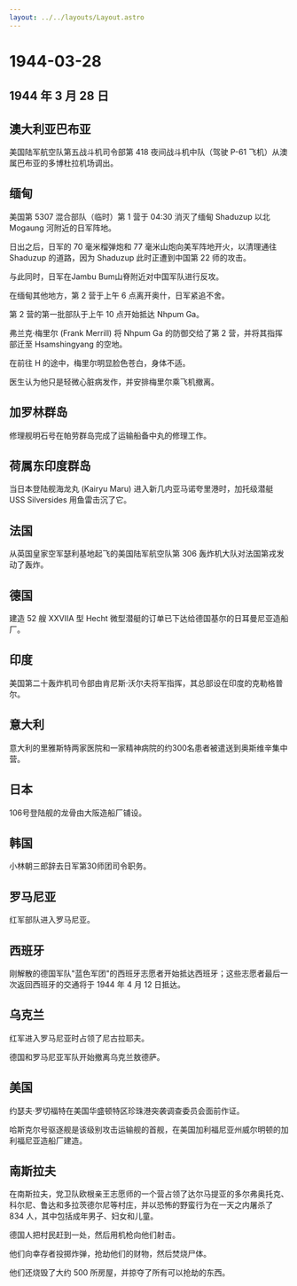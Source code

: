 ```yaml
---
layout: ../../layouts/Layout.astro
---
```


# 1944-03-28

## 1944 年 3 月 28 日

## 澳大利亚巴布亚

美国陆军航空队第五战斗机司令部第 418 夜间战斗机中队（驾驶 P-61
飞机）从澳属巴布亚的多博杜拉机场调出。

## 缅甸

美国第 5307 混合部队（临时）第 1 营于 04:30 消灭了缅甸 Shaduzup 以北
Mogaung 河附近的日军阵地。

日出之后，日军的 70 毫米榴弹炮和 77 毫米山炮向美军阵地开火，以清理通往
Shaduzup 的道路，因为 Shaduzup 此时正遭到中国第 22 师的攻击。

与此同时，日军在Jambu Bum山脊附近对中国军队进行反攻。

在缅甸其他地方，第 2 营于上午 6 点离开奥什，日军紧追不舍。

第 2 营的第一批部队于上午 10 点开始抵达 Nhpum Ga。

弗兰克·梅里尔 (Frank Merrill) 将 Nhpum Ga 的防御交给了第 2
营，并将其指挥部迁至 Hsamshingyang 的空地。

在前往 H 的途中，梅里尔明显脸色苍白，身体不适。

医生认为他只是轻微心脏病发作，并安排梅里尔乘飞机撤离。

## 加罗林群岛

修理舰明石号在帕劳群岛完成了运输船备中丸的修理工作。

## 荷属东印度群岛

当日本登陆舰海龙丸 (Kairyu Maru) 进入新几内亚马诺夸里港时，加托级潜艇
USS Silversides 用鱼雷击沉了它。

## 法国

从英国皇家空军瑟利基地起飞的美国陆军航空队第 306
轰炸机大队对法国第戎发动了轰炸。

## 德国

建造 52 艘 XXVIIA 型 Hecht
微型潜艇的订单已下达给德国基尔的日耳曼尼亚造船厂。

## 印度

美国第二十轰炸机司令部由肯尼斯·沃尔夫将军指挥，其总部设在印度的克勒格普尔。

## 意大利

意大利的里雅斯特两家医院和一家精神病院的约300名患者被遣送到奥斯维辛集中营。

## 日本

106号登陆舰的龙骨由大阪造船厂铺设。

## 韩国

小林朝三郎辞去日军第30师团司令职务。

## 罗马尼亚

红军部队进入罗马尼亚。

## 西班牙

刚解散的德国军队"蓝色军团"的西班牙志愿者开始抵达西班牙；这些志愿者最后一次返回西班牙的交通将于
1944 年 4 月 12 日抵达。

## 乌克兰

红军进入罗马尼亚时占领了尼古拉耶夫。

德国和罗马尼亚军队开始撤离乌克兰敖德萨。

## 美国

约瑟夫·罗切福特在美国华盛顿特区珍珠港突袭调查委员会面前作证。

哈斯克尔号驱逐舰是该级别攻击运输舰的首舰，在美国加利福尼亚州威尔明顿的加利福尼亚造船厂建造。

## 南斯拉夫

在南斯拉夫，党卫队欧根亲王志愿师的一个营占领了达尔马提亚的多尔弗奥托克、科尔尼、鲁达和多拉茨德尔尼等村庄，并以恐怖的野蛮行为在一天之内屠杀了
834 人，其中包括成年男子、妇女和儿童。

德国人把村民赶到一处，然后用机枪向他们射击。

他们向幸存者投掷炸弹，抢劫他们的财物，然后焚烧尸体。

他们还烧毁了大约 500 所房屋，并掠夺了所有可以抢劫的东西。